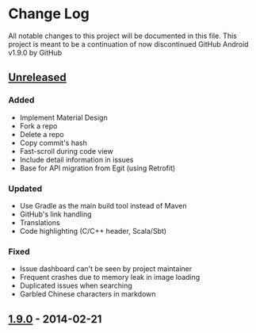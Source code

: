 # Change Log
All notable changes to this project will be documented in this file.
This project is meant to be a continuation of now discontinued GitHub Android v1.9.0 by GitHub

## [Unreleased][unreleased]

### Added
- Implement Material Design
- Fork a repo
- Delete a repo
- Copy commit's hash
- Fast-scroll during code view
- Include detail information in issues
- Base for API migration from Egit (using Retrofit)

### Updated
- Use Gradle as the main build tool instead of Maven
- GitHub's link handling
- Translations
- Code highlighting (C/C++ header, Scala/Sbt)

### Fixed
- Issue dashboard can't be seen by project maintainer
- Frequent crashes due to memory leak in image loading
- Duplicated issues when searching
- Garbled Chinese characters in markdown

## [1.9.0] - 2014-02-21

[unreleased]: https://github.com/forkhubs/android/compare/1.9.0...HEAD
[1.9.0]: https://github.com/forkhubs/android/releases/tag/1.9.0